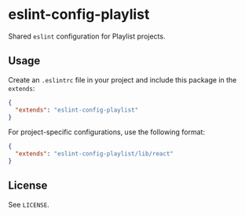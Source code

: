 # eslint-config-playlist

Shared `eslint` configuration for Playlist projects.

## Usage

Create an `.eslintrc` file in your project and include this package in the `extends`:

```json
{
  "extends": "eslint-config-playlist"
}
```

For project-specific configurations, use the following format:

```json
{
  "extends": "eslint-config-playlist/lib/react"
}
```

## License

See `LICENSE`.
